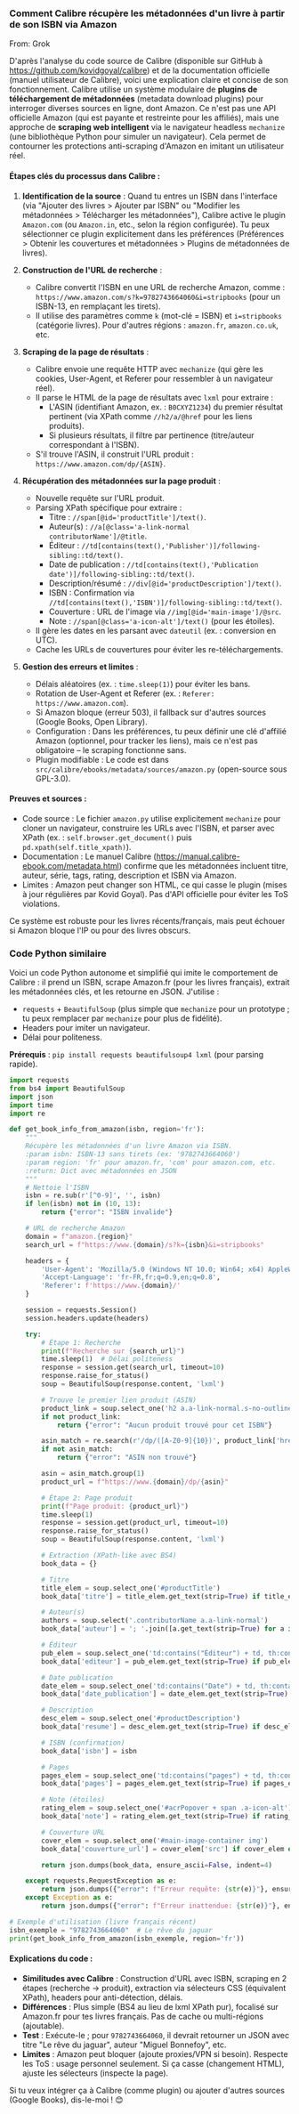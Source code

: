 ### Comment Calibre récupère les métadonnées d'un livre à partir de son ISBN via Amazon
From: Grok

D'après l'analyse du code source de Calibre (disponible sur GitHub à https://github.com/kovidgoyal/calibre) et de la documentation officielle (manuel utilisateur de Calibre), voici une explication claire et concise de son fonctionnement. Calibre utilise un système modulaire de **plugins de téléchargement de métadonnées** (metadata download plugins) pour interroger diverses sources en ligne, dont Amazon. Ce n'est pas une API officielle Amazon (qui est payante et restreinte pour les affiliés), mais une approche de **scraping web intelligent** via le navigateur headless `mechanize` (une bibliothèque Python pour simuler un navigateur). Cela permet de contourner les protections anti-scraping d'Amazon en imitant un utilisateur réel.

#### Étapes clés du processus dans Calibre :
1. **Identification de la source** : Quand tu entres un ISBN dans l'interface (via "Ajouter des livres > Ajouter par ISBN" ou "Modifier les métadonnées > Télécharger les métadonnées"), Calibre active le plugin `Amazon.com` (ou `Amazon.in`, etc., selon la région configurée). Tu peux sélectionner ce plugin explicitement dans les préférences (Préférences > Obtenir les couvertures et métadonnées > Plugins de métadonnées de livres).

2. **Construction de l'URL de recherche** :
   - Calibre convertit l'ISBN en une URL de recherche Amazon, comme :  
     `https://www.amazon.com/s?k=9782743664060&i=stripbooks` (pour un ISBN-13, en remplaçant les tirets).
   - Il utilise des paramètres comme `k` (mot-clé = ISBN) et `i=stripbooks` (catégorie livres). Pour d'autres régions : `amazon.fr`, `amazon.co.uk`, etc.

3. **Scraping de la page de résultats** :
   - Calibre envoie une requête HTTP avec `mechanize` (qui gère les cookies, User-Agent, et Referer pour ressembler à un navigateur réel).
   - Il parse le HTML de la page de résultats avec `lxml` pour extraire :
     - L'ASIN (identifiant Amazon, ex. : `B0CXYZ1234`) du premier résultat pertinent (via XPath comme `//h2/a/@href` pour les liens produits).
     - Si plusieurs résultats, il filtre par pertinence (titre/auteur correspondant à l'ISBN).
   - S'il trouve l'ASIN, il construit l'URL produit : `https://www.amazon.com/dp/{ASIN}`.

4. **Récupération des métadonnées sur la page produit** :
   - Nouvelle requête sur l'URL produit.
   - Parsing XPath spécifique pour extraire :
     - Titre : `//span[@id='productTitle']/text()`.
     - Auteur(s) : `//a[@class='a-link-normal contributorName']/@title`.
     - Éditeur : `//td[contains(text(),'Publisher')]/following-sibling::td/text()`.
     - Date de publication : `//td[contains(text(),'Publication date')]/following-sibling::td/text()`.
     - Description/résumé : `//div[@id='productDescription']/text()`.
     - ISBN : Confirmation via `//td[contains(text(),'ISBN')]/following-sibling::td/text()`.
     - Couverture : URL de l'image via `//img[@id='main-image']/@src`.
     - Note : `//span[@class='a-icon-alt']/text()` (pour les étoiles).
   - Il gère les dates en les parsant avec `dateutil` (ex. : conversion en UTC).
   - Cache les URLs de couvertures pour éviter les re-téléchargements.

5. **Gestion des erreurs et limites** :
   - Délais aléatoires (ex. : `time.sleep(1)`) pour éviter les bans.
   - Rotation de User-Agent et Referer (ex. : `Referer: https://www.amazon.com`).
   - Si Amazon bloque (erreur 503), il fallback sur d'autres sources (Google Books, Open Library).
   - Configuration : Dans les préférences, tu peux définir une clé d'affilié Amazon (optionnel, pour tracker les liens), mais ce n'est pas obligatoire – le scraping fonctionne sans.
   - Plugin modifiable : Le code est dans `src/calibre/ebooks/metadata/sources/amazon.py` (open-source sous GPL-3.0).

#### Preuves et sources :
- Code source : Le fichier `amazon.py` utilise explicitement `mechanize` pour cloner un navigateur, construire les URLs avec l'ISBN, et parser avec XPath (ex. : `self.browser.get_document()` puis `pd.xpath(self.title_xpath)`).
- Documentation : Le manuel Calibre (https://manual.calibre-ebook.com/metadata.html) confirme que les métadonnées incluent titre, auteur, série, tags, rating, description et ISBN via Amazon.
- Limites : Amazon peut changer son HTML, ce qui casse le plugin (mises à jour régulières par Kovid Goyal). Pas d'API officielle pour éviter les ToS violations.

Ce système est robuste pour les livres récents/français, mais peut échouer si Amazon bloque l'IP ou pour des livres obscurs.

### Code Python similaire
Voici un code Python autonome et simplifié qui imite le comportement de Calibre : il prend un ISBN, scrape Amazon.fr (pour les livres français), extrait les métadonnées clés, et les retourne en JSON. J'utilise :
- `requests` + `BeautifulSoup` (plus simple que `mechanize` pour un prototype ; tu peux remplacer par `mechanize` pour plus de fidélité).
- Headers pour imiter un navigateur.
- Délai pour politeness.

**Prérequis** : `pip install requests beautifulsoup4 lxml` (pour parsing rapide).

```python
import requests
from bs4 import BeautifulSoup
import json
import time
import re

def get_book_info_from_amazon(isbn, region='fr'):
    """
    Récupère les métadonnées d'un livre Amazon via ISBN.
    :param isbn: ISBN-13 sans tirets (ex: '9782743664060')
    :param region: 'fr' pour amazon.fr, 'com' pour amazon.com, etc.
    :return: Dict avec métadonnées en JSON
    """
    # Nettoie l'ISBN
    isbn = re.sub(r'[^0-9]', '', isbn)
    if len(isbn) not in (10, 13):
        return {"error": "ISBN invalide"}

    # URL de recherche Amazon
    domain = f"amazon.{region}"
    search_url = f"https://www.{domain}/s?k={isbn}&i=stripbooks"

    headers = {
        'User-Agent': 'Mozilla/5.0 (Windows NT 10.0; Win64; x64) AppleWebKit/537.36 (KHTML, like Gecko) Chrome/91.0.4472.124 Safari/537.36',
        'Accept-Language': 'fr-FR,fr;q=0.9,en;q=0.8',
        'Referer': f'https://www.{domain}/'
    }

    session = requests.Session()
    session.headers.update(headers)

    try:
        # Étape 1: Recherche
        print(f"Recherche sur {search_url}")
        time.sleep(1)  # Délai politeness
        response = session.get(search_url, timeout=10)
        response.raise_for_status()
        soup = BeautifulSoup(response.content, 'lxml')

        # Trouve le premier lien produit (ASIN)
        product_link = soup.select_one('h2 a.a-link-normal.s-no-outline')
        if not product_link:
            return {"error": "Aucun produit trouvé pour cet ISBN"}

        asin_match = re.search(r'/dp/([A-Z0-9]{10})', product_link['href'])
        if not asin_match:
            return {"error": "ASIN non trouvé"}

        asin = asin_match.group(1)
        product_url = f"https://www.{domain}/dp/{asin}"

        # Étape 2: Page produit
        print(f"Page produit: {product_url}")
        time.sleep(1)
        response = session.get(product_url, timeout=10)
        response.raise_for_status()
        soup = BeautifulSoup(response.content, 'lxml')

        # Extraction (XPath-like avec BS4)
        book_data = {}

        # Titre
        title_elem = soup.select_one('#productTitle')
        book_data['titre'] = title_elem.get_text(strip=True) if title_elem else "Inconnu"

        # Auteur(s)
        authors = soup.select('.contributorName a.a-link-normal')
        book_data['auteur'] = '; '.join([a.get_text(strip=True) for a in authors]) if authors else "Inconnu"

        # Éditeur
        pub_elem = soup.select_one('td:contains("Éditeur") + td, th:contains("Publisher") + td')
        book_data['editeur'] = pub_elem.get_text(strip=True) if pub_elem else "Inconnu"

        # Date publication
        date_elem = soup.select_one('td:contains("Date") + td, th:contains("Publication date") + td')
        book_data['date_publication'] = date_elem.get_text(strip=True) if date_elem else "Inconnu"

        # Description
        desc_elem = soup.select_one('#productDescription')
        book_data['resume'] = desc_elem.get_text(strip=True) if desc_elem else "Non disponible"

        # ISBN (confirmation)
        book_data['isbn'] = isbn

        # Pages
        pages_elem = soup.select_one('td:contains("pages") + td, th:contains("pages") + td')
        book_data['pages'] = pages_elem.get_text(strip=True) if pages_elem else "Inconnu"

        # Note (étoiles)
        rating_elem = soup.select_one('#acrPopover + span .a-icon-alt')
        book_data['note'] = rating_elem.get_text(strip=True) if rating_elem else "Inconnu"

        # Couverture URL
        cover_elem = soup.select_one('#main-image-container img')
        book_data['couverture_url'] = cover_elem['src'] if cover_elem else "Non disponible"

        return json.dumps(book_data, ensure_ascii=False, indent=4)

    except requests.RequestException as e:
        return json.dumps({"error": f"Erreur requête: {str(e)}"}, ensure_ascii=False, indent=4)
    except Exception as e:
        return json.dumps({"error": f"Erreur inattendue: {str(e)}"}, ensure_ascii=False, indent=4)

# Exemple d'utilisation (livre français récent)
isbn_exemple = "9782743664060"  # Le rêve du jaguar
print(get_book_info_from_amazon(isbn_exemple, region='fr'))
```

#### Explications du code :
- **Similitudes avec Calibre** : Construction d'URL avec ISBN, scraping en 2 étapes (recherche → produit), extraction via sélecteurs CSS (équivalent XPath), headers pour anti-détection, délais.
- **Différences** : Plus simple (BS4 au lieu de lxml XPath pur), focalisé sur Amazon.fr pour tes livres français. Pas de cache ou multi-régions (ajoutable).
- **Test** : Exécute-le ; pour `9782743664060`, il devrait retourner un JSON avec titre "Le rêve du jaguar", auteur "Miguel Bonnefoy", etc.
- **Limites** : Amazon peut bloquer (ajoute proxies/VPN si besoin). Respecte les ToS : usage personnel seulement. Si ça casse (changement HTML), ajuste les sélecteurs (inspecte la page).

Si tu veux intégrer ça à Calibre (comme plugin) ou ajouter d'autres sources (Google Books), dis-le-moi ! 😊